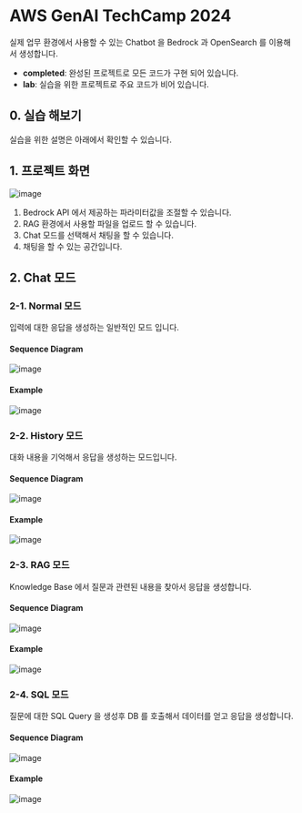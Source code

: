 # AWS GenAI TechCamp 2024

실제 업무 환경에서 사용할 수 있는 Chatbot 을 Bedrock 과 OpenSearch 를 이용해서 생성합니다.
- **completed**: 완성된 프로젝트로 모든 코드가 구현 되어 있습니다.
- **lab**: 실습을 위한 프로젝트로 주요 코드가 비어 있습니다.

## 0. 실습 해보기
실습을 위한 설명은 아래에서 확인할 수 있습니다.


## 1. 프로젝트 화면
![image](https://github.com/hijigoo/aws-genai-techcamp-2024/assets/1788481/f2759faa-4007-4533-9873-bcb0a761acab)
1. Bedrock API 에서 제공하는 파라미터값을 조절할 수 있습니다. 
2. RAG 환경에서 사용할 파일을 업로드 할 수 있습니다.
3. Chat 모드를 선택해서 채팅을 할 수 있습니다. 
4. 채팅을 할 수 있는 공간입니다.

## 2. Chat 모드
### 2-1. Normal 모드
입력에 대한 응답을 생성하는 일반적인 모드 입니다.
#### Sequence Diagram
![image](https://github.com/hijigoo/aws-genai-techcamp-2024/assets/1788481/934a89e4-7438-4fb5-8af5-7ec3cb07023f)
#### Example
![image](https://github.com/hijigoo/aws-genai-techcamp-2024/assets/1788481/495113d2-38a0-4e50-bf65-eb9460156044)

### 2-2. History 모드
대화 내용을 기억해서 응답을 생성하는 모드입니다.
#### Sequence Diagram
![image](https://github.com/hijigoo/aws-genai-techcamp-2024/assets/1788481/018535e2-16a0-4efa-ac0f-dbb7bc9192de)
#### Example
![image](https://github.com/hijigoo/aws-genai-techcamp-2024/assets/1788481/4558ff74-2136-4293-af78-5d28ed155717)

### 2-3. RAG 모드
Knowledge Base 에서  질문과 관련된 내용을 찾아서 응답을 생성합니다.
#### Sequence Diagram
![image](https://github.com/hijigoo/aws-genai-techcamp-2024/assets/1788481/d717dd50-7688-4697-984c-513384caf2e5)
#### Example
![image](https://github.com/hijigoo/aws-genai-techcamp-2024/assets/1788481/1c379755-8e9c-401d-b51d-acd7f1a198bf)

### 2-4. SQL 모드
질문에 대한 SQL Query 을 생성후 DB 를 호출해서 데이터를 얻고 응답을 생성합니다.
#### Sequence Diagram
![image](https://github.com/hijigoo/aws-genai-techcamp-2024/assets/1788481/f8d46e44-6a59-40ab-8c28-89b217854472)
#### Example
![image](https://github.com/hijigoo/aws-genai-techcamp-2024/assets/1788481/b6e7bf83-9b63-4696-a37b-010a736c19e1)

